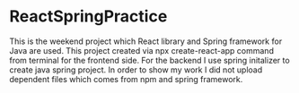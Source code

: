 # ReactSpringPractice
This is the weekend project which React library and Spring framework for Java are used.
This project created via npx create-react-app command from terminal for the frontend side. For the backend I use spring initalizer to create java spring project. In order to show my work I did not upload dependent files which comes from npm and spring framework.


